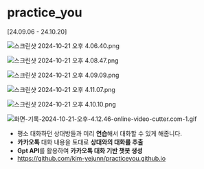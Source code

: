 # practice_you

[24.09.06 - 24.10.20]

![스크린샷 2024-10-21 오후 4.06.40.png](%E1%84%8B%E1%85%B5%E1%84%85%E1%85%A7%E1%86%A8%E1%84%89%E1%85%A5%20941202e21a4b4fed95b2adbe0d231f23/%25E1%2584%2589%25E1%2585%25B3%25E1%2584%258F%25E1%2585%25B3%25E1%2584%2585%25E1%2585%25B5%25E1%2586%25AB%25E1%2584%2589%25E1%2585%25A3%25E1%2586%25BA_2024-10-21_%25E1%2584%258B%25E1%2585%25A9%25E1%2584%2592%25E1%2585%25AE_4.06.40.png)

![스크린샷 2024-10-21 오후 4.08.47.png](%E1%84%8B%E1%85%B5%E1%84%85%E1%85%A7%E1%86%A8%E1%84%89%E1%85%A5%20941202e21a4b4fed95b2adbe0d231f23/%25E1%2584%2589%25E1%2585%25B3%25E1%2584%258F%25E1%2585%25B3%25E1%2584%2585%25E1%2585%25B5%25E1%2586%25AB%25E1%2584%2589%25E1%2585%25A3%25E1%2586%25BA_2024-10-21_%25E1%2584%258B%25E1%2585%25A9%25E1%2584%2592%25E1%2585%25AE_4.08.47.png)

![스크린샷 2024-10-21 오후 4.09.09.png](%E1%84%8B%E1%85%B5%E1%84%85%E1%85%A7%E1%86%A8%E1%84%89%E1%85%A5%20941202e21a4b4fed95b2adbe0d231f23/%25E1%2584%2589%25E1%2585%25B3%25E1%2584%258F%25E1%2585%25B3%25E1%2584%2585%25E1%2585%25B5%25E1%2586%25AB%25E1%2584%2589%25E1%2585%25A3%25E1%2586%25BA_2024-10-21_%25E1%2584%258B%25E1%2585%25A9%25E1%2584%2592%25E1%2585%25AE_4.09.09.png)

![스크린샷 2024-10-21 오후 4.11.07.png](%E1%84%8B%E1%85%B5%E1%84%85%E1%85%A7%E1%86%A8%E1%84%89%E1%85%A5%20941202e21a4b4fed95b2adbe0d231f23/%25E1%2584%2589%25E1%2585%25B3%25E1%2584%258F%25E1%2585%25B3%25E1%2584%2585%25E1%2585%25B5%25E1%2586%25AB%25E1%2584%2589%25E1%2585%25A3%25E1%2586%25BA_2024-10-21_%25E1%2584%258B%25E1%2585%25A9%25E1%2584%2592%25E1%2585%25AE_4.11.07.png)

![스크린샷 2024-10-21 오후 4.10.10.png](%E1%84%8B%E1%85%B5%E1%84%85%E1%85%A7%E1%86%A8%E1%84%89%E1%85%A5%20941202e21a4b4fed95b2adbe0d231f23/%25E1%2584%2589%25E1%2585%25B3%25E1%2584%258F%25E1%2585%25B3%25E1%2584%2585%25E1%2585%25B5%25E1%2586%25AB%25E1%2584%2589%25E1%2585%25A3%25E1%2586%25BA_2024-10-21_%25E1%2584%258B%25E1%2585%25A9%25E1%2584%2592%25E1%2585%25AE_4.10.10.png)

![화면-기록-2024-10-21-오후-4.12.46-_online-video-cutter.com_-_1_.gif](%E1%84%8B%E1%85%B5%E1%84%85%E1%85%A7%E1%86%A8%E1%84%89%E1%85%A5%20941202e21a4b4fed95b2adbe0d231f23/%25E1%2584%2592%25E1%2585%25AA%25E1%2584%2586%25E1%2585%25A7%25E1%2586%25AB-%25E1%2584%2580%25E1%2585%25B5%25E1%2584%2585%25E1%2585%25A9%25E1%2586%25A8-2024-10-21-%25E1%2584%258B%25E1%2585%25A9%25E1%2584%2592%25E1%2585%25AE-4.12.46-_online-video-cutter.com_-_1_.gif)

- 평소 대화하던 상대방들과 미리 **연습**해서 대화할 수 있게 해줍니다.
- **카카오톡** 대화 내용을 토대로 **상대와의 대화를 추출**
- **Gpt API**를 활용하여 **카카오톡 대화 기반 챗봇 생성**
- https://github.com/kim-yejunn/practiceyou.github.io
